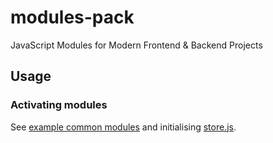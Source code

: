 # modules-pack
JavaScript Modules for Modern Frontend &amp; Backend Projects

## Usage

### Activating modules
See [example common modules](src/common/index.js) and initialising [store.js](src/store.js).
